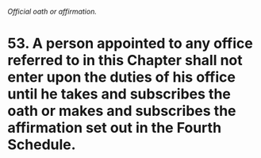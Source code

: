 *Official oath or affirmation.*

# 53. A person appointed to any office referred to in this Chapter shall not enter upon the duties of his office until he takes and subscribes the oath or makes and subscribes the affirmation set out in the Fourth Schedule.
